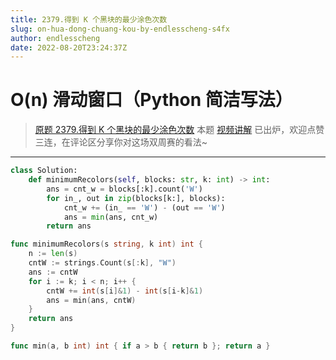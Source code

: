 ```yaml
---
title: 2379.得到 K 个黑块的最少涂色次数
slug: on-hua-dong-chuang-kou-by-endlesscheng-s4fx
author: endlesscheng
date: 2022-08-20T23:24:37Z
---
```

# O(n) 滑动窗口（Python 简洁写法）
 
> [原题 2379.得到 K 个黑块的最少涂色次数](https://leetcode.cn/problems/minimum-recolors-to-get-k-consecutive-black-blocks)
本题 [视频讲解](https://www.bilibili.com/video/BV1Kd4y1Z7Fv) 已出炉，欢迎点赞三连，在评论区分享你对这场双周赛的看法~

---

```py [sol1-Python3]
class Solution:
    def minimumRecolors(self, blocks: str, k: int) -> int:
        ans = cnt_w = blocks[:k].count('W')
        for in_, out in zip(blocks[k:], blocks):
            cnt_w += (in_ == 'W') - (out == 'W')
            ans = min(ans, cnt_w)
        return ans
```

```go [sol1-Go]
func minimumRecolors(s string, k int) int {
	n := len(s)
	cntW := strings.Count(s[:k], "W")
	ans := cntW
	for i := k; i < n; i++ {
		cntW += int(s[i]&1) - int(s[i-k]&1)
		ans = min(ans, cntW)
	}
	return ans
}

func min(a, b int) int { if a > b { return b }; return a }
```
